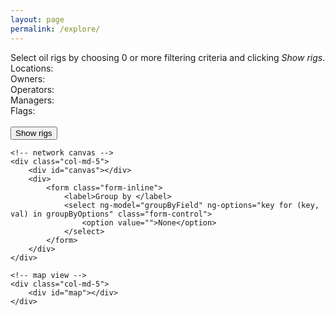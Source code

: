 ```yaml
---
layout: page
permalink: /explore/
---
```

<div ng-controller="NetworkController as network" class="container-fluid">
    <!-- query controls -->
    <div class="col-md-2">
        <form ng-submit="network.createViews()" role="form">
            <span class="text-muted">Select oil rigs by choosing 0 or more filtering criteria and clicking <em>Show rigs</em>.</span>
            <label>Locations:</label>
            <div multi-select input-model="locationValues" button-label="name" item-label="name" tick-property="ticked" default-label="any country"></div>
            <label>Owners:</label>
            <div multi-select input-model="ownerValues" button-label="name" item-label="name" tick-property="ticked" default-label="anyone"></div>
            <label>Operators:</label>
            <div multi-select input-model="operatorValues" button-label="name" item-label="name" tick-property="ticked" default-label="anyone"></div>
            <label>Managers:</label>
            <div multi-select input-model="managerValues" button-label="name" item-label="name" tick-property="ticked" default-label="anyone"></div>
            <label>Flags:</label>
            <div multi-select input-model="flagValues" button-label="name" item-label="name" tick-property="ticked" default-label="any country"></div>
            <br/><input type="submit" class="btn btn-primary" value="Show rigs" />
        </form>
    </div>

    <!-- network canvas -->
    <div class="col-md-5">
        <div id="canvas"></div>
        <div>
            <form class="form-inline">
                <label>Group by </label>
                <select ng-model="groupByField" ng-options="key for (key, val) in groupByOptions" class="form-control">
                    <option value="">None</option>
                </select>
            </form>
        </div>
    </div>

    <!-- map view -->
    <div class="col-md-5">
        <div id="map"></div>
    </div>
</div>

<script type="text/javascript" src="{{ "/assets/3rdparty/jquery/js/jquery.min.js" | prepend: site.baseurl }}"></script>
<script type="text/javascript" src="{{ "/assets/3rdparty/angular/js/angular.min.js" | prepend: site.baseurl }}"></script>
<script type="text/javascript" src="{{ "/assets/3rdparty/angular-multi-select/js/angular-multi-select.js" | prepend: site.baseurl }}"></script>
<script type="text/javascript" src="{{ "/assets/3rdparty/d3/js/d3.min.js" | prepend: site.baseurl }}"></script>
<script type="text/javascript" src="{{ "/assets/3rdparty/d3-geo-projection/js/index.js" | prepend: site.baseurl }}"></script>
<script type="text/javascript" src="{{ "/assets/3rdparty/topojson/js/topojson.js" | prepend: site.baseurl }}"></script>
<script type="text/javascript" src="{{ "/assets/3rdparty/webcola/js/cola.v3.min.js" | prepend: site.baseurl }}"></script>
<script type="text/javascript" src="{{ "/assets/3rdparty/crossfilter/js/crossfilter.min.js" | prepend: site.baseurl }}"></script>
<script type="text/javascript" src="{{ "/assets/js/app-network.js" | prepend: site.baseurl }}"></script>

<link rel="stylesheet" href="{{ "/assets/3rdparty/angular-multi-select/css/angular-multi-select.css" | prepend: site.baseurl }}" />
<style>
    .container-fluid {
        padding: 0;
    }

    .container-fluid > div:first-child {padding-left: 0;}
    .container-fluid > div:last-child {padding-right: 0;}

    /* Network style */

    .relation {
        stroke: #ECD078;
        stroke-width: 2px;
    }
    .relation-manager {stroke: #D95B43;}
    .relation-operator {stroke: #542437;}

    .entity {stroke-width: 1px;}
    .entity-rig {
        fill: #53777A;
        stroke: rgba(110, 158, 162, 1.0);
    }
    .entity-company {
        fill: #C02942;
        stroke: rgba(255, 59, 88, 1.0);
    }

    .group {
        fill: rgba(255, 255, 255, 0.25);
        stroke: rgba(255, 255, 255, 0.33);
        stroke-width: 1px;
    }

    text.label {
        fill: white;
        font-size: 8px;
    }

    /* Widgets style */

    label {margin-top: 12px;}

    .multiSelect > .multiSelectButton,
    .multiSelect > .checkboxLayer,
    .multiSelect .checkBoxContainer,
    .multiSelect .multiSelectItem,
    .multiSelect .multiSelectItem * {
        width: 100%;
    }

    .multiSelect > .multiSelectButton {
        text-align: left;
    }

    .multiSelect .multiSelectItem span {
        display: inline-block;
        text-overflow: ellipsis;
        overflow: hidden;
        white-space: nowrap;
    }

    /* Map style */

    .graticule {
      fill: none;
      stroke: #777;
      stroke-width: .5px;
      stroke-opacity: .5;
    }

    .land {
      fill: #222;
    }

    .boundary {
      fill: none;
      stroke: #fff;
      stroke-width: .5px;
    }

    .marker1, .marker2 {}

    .connection {
        stroke: #C02942;
        stroke-width: 0.5px;
    }
</style>
